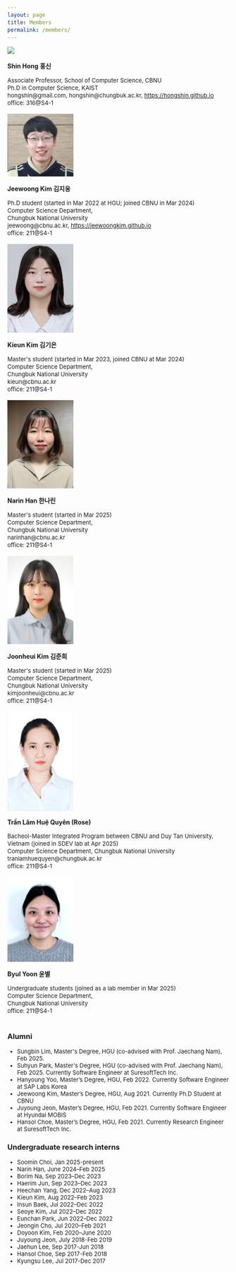 ```yaml
---
layout: page
title: Members
permalink: /members/
---
```


<img src="https://hongshin.github.io/assets/img/shin.jpg" width="150"/>

**Shin Hong  홍신** <br>

<font size=2>
Associate Professor, School of Computer Science, CBNU <br>
Ph.D in Computer Science, KAIST <br>
hongshin@gmail.com, hongshin@chungbuk.ac.kr,  <a href="http://hongshin.github.io">https://hongshin.github.io</a> <br/>
office: 316@S4-1
</font>
<br/> <br/>

<img src="/public/img/jeewoong.jpg" width="150"/>

**Jeewoong Kim 김지웅** <br>

<font size=2>
Ph.D student (started in Mar 2022 at HGU; joined CBNU in Mar 2024) <br>
Computer Science Department, <br>
Chungbuk National University <br>
jeewoong@cbnu.ac.kr, <a href="https://jeewoongkim.github.io">https://jeewoongkim.github.io</a><br/>
office: 211@S4-1
</font>
<br/> <br/>

<img src="/public/img/kieun.jpg" width=150 />

**Kieun Kim 김기은** <br>

<font size=2>
Master's student (started in Mar 2023, joined CBNU at Mar 2024) <br>
Computer Science Department, <br/>
Chungbuk National University <br/>
kieun@cbnu.ac.kr <br/>
office: 211@S4-1
</font>
<br/> <br/>

<img src="/public/img/narin.jpg" width=150 />

**Narin Han 한나린** <br>

<font size=2>
Master's student (started in Mar 2025) <br>
Computer Science Department, <br/>
Chungbuk National University <br/>
narinhan@cbnu.ac.kr <br/>
office: 211@S4-1
</font>
<br/><br/>

<img src="/public/img/junhee.jpg" width=150 />

**Joonheui Kim 김준희** <br>

<font size=2>
Master's student (started in Mar 2025) <br>
Computer Science Department, <br/>
Chungbuk National University <br/>
kimjoonheui@cbnu.ac.kr <br/>
office: 211@S4-1
</font>
<br/><br/>


<img src="/public/img/rose.png" width=150/>

**Trần Lâm Huệ Quyên (Rose)** <br>

<font size=2>
Bacheol-Master Integrated Program between CBNU and Duy Tan University, Vietnam (joined in SDEV lab at Apr 2025) <br>
Computer Science Department, Chungbuk National University <br/>
tranlamhuequyen@chungbuk.ac.kr<br/>
office: 211@S4-1
</font>
<br/><br/>


<img src="/public/img/byul.jpg" width=150 />

**Byul Yoon 윤별** <br>

<font size=2>
Undergraduate students (joined as a lab member in Mar 2025) <br>
Computer Science Department, <br/>
Chungbuk National University <br/>
office: 211@S4-1
</font>
<br/><br/>


### Alumni ###

<font size=2>


* Sungbin Lim, Master's Degree, HGU (co-advised with Prof. Jaechang Nam), Feb 2025. 
* Suhyun Park, Master's Degree, HGU (co-advised with Prof. Jaechang Nam), Feb 2025. Currently Software Engineer at SuresoftTech Inc.
* Hanyoung Yoo, Master’s Degree, HGU, Feb 2022. Currently Software Engineer at SAP Labs Korea
* Jeewoong Kim, Master’s Degree, HGU, Aug 2021. Currently Ph.D Student at CBNU
* Juyoung Jeon, Master’s Degree, HGU, Feb 2021. Currently Software Engineer at Hyundai MOBIS
* Hansol Choe, Master’s Degree, HGU, Feb 2021. Currently Research Engineer at SuresoftTech Inc.

</font>

### Undergraduate research interns ###

<font size=2>

* Soomin Choi, Jan 2025-present
* Narin Han, June 2024–Feb 2025
* Borim Na, Sep 2023–Dec 2023
* Haerim Jun, Sep 2023–Dec 2023
* Heechan Yang, Dec 2022–Aug 2023
* Kieun Kim, Aug 2022–Feb 2023
* Insun Baek, Jul 2022–Dec 2022
* Seoye Kim, Jul 2022–Dec 2022
* Eunchan Park, Jun 2022–Dec 2022
* Jeongin Cho, Jul 2020–Feb 2021
* Doyoon Kim, Feb 2020–June 2020
* Juyoung Jeon, July 2018-Feb 2019
* Jaehun Lee, Sep 2017-Jun 2018
* Hansol Choe, Sep 2017-Feb 2018
* Kyungsu Lee, Jul 2017-Dec 2017


</font>

